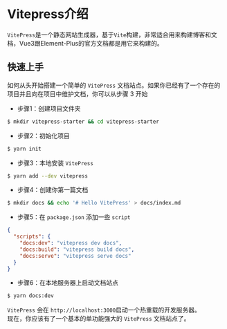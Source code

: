 # Vitepress介绍
`VitePress`是一个静态网站生成器，基于`Vite`构建，非常适合用来构建博客和文档，Vue3跟Element-Plus的官方文档都是用它来构建的。

## 快速上手
如何从头开始搭建一个简单的 `VitePress` 文档站点。如果你已经有了一个存在的项目并且向在项目中维护文档，你可以从步骤 3 开始<br>

- 步骤1：创建项目文件夹
```sh
$ mkdir vitepress-starter && cd vitepress-starter
```

- 步骤2：初始化项目
```sh
$ yarn init
```

- 步骤3：本地安装 `VitePress`
```sh
$ yarn add --dev vitepress
```

- 步骤4：创建你第一篇文档
```sh
$ mkdir docs && echo '# Hello VitePress' > docs/index.md
```

- 步骤5：在 `package.json` 添加一些 `script`
```json
{
  "scripts": {
    "docs:dev": "vitepress dev docs",
    "docs:build": "vitepress build docs",
    "docs:serve": "vitepress serve docs"
  }
}
```

- 步骤6：在本地服务器上启动文档站点
```sh
$ yarn docs:dev
```

`VitePress` 会在 `http://localhost:3000`启动一个热重载的开发服务器。<br>
现在，你应该有了一个基本的单功能强大的 `VitePress` 文档站点了。
